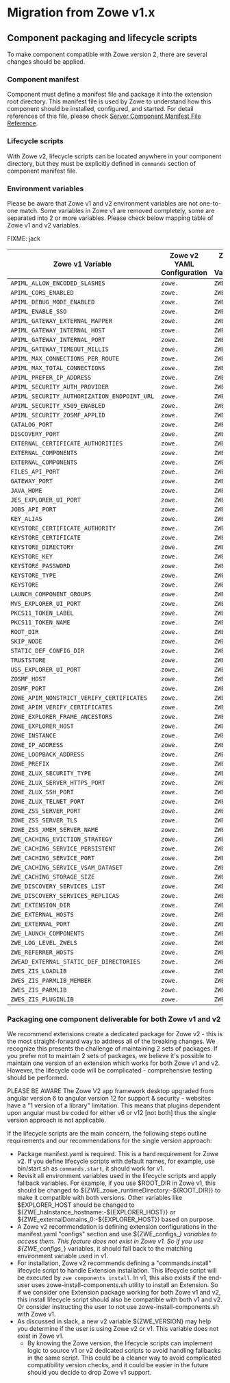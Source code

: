 # Migration from Zowe v1.x

## Component packaging and lifecycle scripts

To make component compatible with Zowe version 2, there are several changes should be applied.

### Component manifest

Component must define a manifest file and package it into the extension root directory. This manifest file is used by Zowe to understand how this component should be installed, configured, and started. For detail references of this file, please check [Server Component Manifest File Reference](../appendix/server-component-manifest.md).

### Lifecycle scripts

With Zowe v2, lifecycle scripts can be located anywhere in your component directory, but they must be explicitly defined in `commands` section of component manifest file.

### Environment variables

Please be aware that Zowe v1 and v2 environment variables are not one-to-one match. Some variables in Zowe v1 are removed completely, some are separated into 2 or more variables. Please check below mapping table of Zowe v1 and v2 variables.

FIXME: jack

| Zowe v1 Variable |  Zowe v2 YAML Configuration | Zowe v2 Variable | Notes |
| --- |  --- | --- | --- |
| `APIML_ALLOW_ENCODED_SLASHES` | `zowe.` | `ZWE_` | |
| `APIML_CORS_ENABLED` | `zowe.` | `ZWE_` | |
| `APIML_DEBUG_MODE_ENABLED` | `zowe.` | `ZWE_` | |
| `APIML_ENABLE_SSO` | `zowe.` | `ZWE_` | |
| `APIML_GATEWAY_EXTERNAL_MAPPER` | `zowe.` | `ZWE_` | |
| `APIML_GATEWAY_INTERNAL_HOST` | `zowe.` | `ZWE_` | |
| `APIML_GATEWAY_INTERNAL_PORT` | `zowe.` | `ZWE_` | |
| `APIML_GATEWAY_TIMEOUT_MILLIS` | `zowe.` | `ZWE_` | |
| `APIML_MAX_CONNECTIONS_PER_ROUTE` | `zowe.` | `ZWE_` | |
| `APIML_MAX_TOTAL_CONNECTIONS` | `zowe.` | `ZWE_` | |
| `APIML_PREFER_IP_ADDRESS` | `zowe.` | `ZWE_` | |
| `APIML_SECURITY_AUTH_PROVIDER` | `zowe.` | `ZWE_` | |
| `APIML_SECURITY_AUTHORIZATION_ENDPOINT_URL` | `zowe.` | `ZWE_` | |
| `APIML_SECURITY_X509_ENABLED` | `zowe.` | `ZWE_` | |
| `APIML_SECURITY_ZOSMF_APPLID` | `zowe.` | `ZWE_` | |
| `CATALOG_PORT` | `zowe.` | `ZWE_` | |
| `DISCOVERY_PORT` | `zowe.` | `ZWE_` | |
| `EXTERNAL_CERTIFICATE_AUTHORITIES` | `zowe.` | `ZWE_` | |
| `EXTERNAL_COMPONENTS` | `zowe.` | `ZWE_` | |
| `EXTERNAL_COMPONENTS` | `zowe.` | `ZWE_` | |
| `FILES_API_PORT` | `zowe.` | `ZWE_` | |
| `GATEWAY_PORT` | `zowe.` | `ZWE_` | |
| `JAVA_HOME` | `zowe.` | `ZWE_` | |
| `JES_EXPLORER_UI_PORT` | `zowe.` | `ZWE_` | |
| `JOBS_API_PORT` | `zowe.` | `ZWE_` | |
| `KEY_ALIAS` | `zowe.` | `ZWE_` | |
| `KEYSTORE_CERTIFICATE_AUTHORITY` | `zowe.` | `ZWE_` | |
| `KEYSTORE_CERTIFICATE` | `zowe.` | `ZWE_` | |
| `KEYSTORE_DIRECTORY` | `zowe.` | `ZWE_` | |
| `KEYSTORE_KEY` | `zowe.` | `ZWE_` | |
| `KEYSTORE_PASSWORD` | `zowe.` | `ZWE_` | |
| `KEYSTORE_TYPE` | `zowe.` | `ZWE_` | |
| `KEYSTORE` | `zowe.` | `ZWE_` | |
| `LAUNCH_COMPONENT_GROUPS` | `zowe.` | `ZWE_` | |
| `MVS_EXPLORER_UI_PORT` | `zowe.` | `ZWE_` | |
| `PKCS11_TOKEN_LABEL` | `zowe.` | `ZWE_` | |
| `PKCS11_TOKEN_NAME` | `zowe.` | `ZWE_` | |
| `ROOT_DIR` | `zowe.` | `ZWE_` | |
| `SKIP_NODE` | `zowe.` | `ZWE_` | |
| `STATIC_DEF_CONFIG_DIR` | `zowe.` | `ZWE_` | |
| `TRUSTSTORE` | `zowe.` | `ZWE_` | |
| `USS_EXPLORER_UI_PORT` | `zowe.` | `ZWE_` | |
| `ZOSMF_HOST` | `zowe.` | `ZWE_` | |
| `ZOSMF_PORT` | `zowe.` | `ZWE_` | |
| `ZOWE_APIM_NONSTRICT_VERIFY_CERTIFICATES` | `zowe.` | `ZWE_` | |
| `ZOWE_APIM_VERIFY_CERTIFICATES` | `zowe.` | `ZWE_` | |
| `ZOWE_EXPLORER_FRAME_ANCESTORS` | `zowe.` | `ZWE_` | |
| `ZOWE_EXPLORER_HOST` | `zowe.` | `ZWE_` | |
| `ZOWE_INSTANCE` | `zowe.` | `ZWE_` | |
| `ZOWE_IP_ADDRESS` | `zowe.` | `ZWE_` | |
| `ZOWE_LOOPBACK_ADDRESS` | `zowe.` | `ZWE_` | |
| `ZOWE_PREFIX` | `zowe.` | `ZWE_` | |
| `ZOWE_ZLUX_SECURITY_TYPE` | `zowe.` | `ZWE_` | |
| `ZOWE_ZLUX_SERVER_HTTPS_PORT` | `zowe.` | `ZWE_` | |
| `ZOWE_ZLUX_SSH_PORT` | `zowe.` | `ZWE_` | |
| `ZOWE_ZLUX_TELNET_PORT` | `zowe.` | `ZWE_` | |
| `ZOWE_ZSS_SERVER_PORT` | `zowe.` | `ZWE_` | |
| `ZOWE_ZSS_SERVER_TLS` | `zowe.` | `ZWE_` | |
| `ZOWE_ZSS_XMEM_SERVER_NAME` | `zowe.` | `ZWE_` | |
| `ZWE_CACHING_EVICTION_STRATEGY` | `zowe.` | `ZWE_` | |
| `ZWE_CACHING_SERVICE_PERSISTENT` | `zowe.` | `ZWE_` | |
| `ZWE_CACHING_SERVICE_PORT` | `zowe.` | `ZWE_` | |
| `ZWE_CACHING_SERVICE_VSAM_DATASET` | `zowe.` | `ZWE_` | |
| `ZWE_CACHING_STORAGE_SIZE` | `zowe.` | `ZWE_` | |
| `ZWE_DISCOVERY_SERVICES_LIST` | `zowe.` | `ZWE_` | |
| `ZWE_DISCOVERY_SERVICES_REPLICAS` | `zowe.` | `ZWE_` | |
| `ZWE_EXTENSION_DIR` | `zowe.` | `ZWE_` | |
| `ZWE_EXTERNAL_HOSTS` | `zowe.` | `ZWE_` | |
| `ZWE_EXTERNAL_PORT` | `zowe.` | `ZWE_` | |
| `ZWE_LAUNCH_COMPONENTS` | `zowe.` | `ZWE_` | |
| `ZWE_LOG_LEVEL_ZWELS` | `zowe.` | `ZWE_` | |
| `ZWE_REFERRER_HOSTS` | `zowe.` | `ZWE_` | |
| `ZWEAD_EXTERNAL_STATIC_DEF_DIRECTORIES` | `zowe.` | `ZWE_` | |
| `ZWES_ZIS_LOADLIB` | `zowe.` | `ZWE_` | |
| `ZWES_ZIS_PARMLIB_MEMBER` | `zowe.` | `ZWE_` | |
| `ZWES_ZIS_PARMLIB` | `zowe.` | `ZWE_` | |
| `ZWES_ZIS_PLUGINLIB` | `zowe.` | `ZWE_` | |


### Packaging one component deliverable for both Zowe v1 and v2

We recommend extensions create a dedicated package for Zowe v2 - this is the most straight-forward way to address all of the breaking changes. We recognize this presents the challenge of maintaining 2 sets of packages. If you prefer not to maintain 2 sets of packages, we believe it's possible to maintain one version of an extension which works for both Zowe v1 and v2. However, the lifecycle code will be complicated - comprehensive testing should be performed. 

PLEASE BE AWARE The Zowe V2 app framework desktop upgraded from angular version 6 to angular version 12 for support & security -  websites have  a "1 version of a library" limitation. This means that plugins dependent upon angular must be coded for either v6 or v12 [not both] thus the single version approach is not applicable.

If the lifecycle scripts are the main concern, the following steps outline requirements and our recommendations for the single version approach:

- Package manifest.yaml is required. This is a hard requirement for Zowe v2. If you define lifecycle scripts with default names, for example, use bin/start.sh as `commands.start`, it should work for v1.
- Revisit all environment variables used in the lifecycle scripts and apply fallback variables. For example, if you use $ROOT_DIR in Zowe v1, this should be changed to ${ZWE_zowe_runtimeDirectory:-${ROOT_DIR}} to make it compatible with both versions. Other variables like $EXPLORER_HOST should be changed to ${ZWE_haInstance_hostname:-${EXPLORER_HOST}} or ${ZWE_externalDomains_0:-${EXPLORER_HOST}} based on purpose.
- A Zowe v2 recommendation is defining extension configurations in the  manifest.yaml "configs" section and use ${ZWE_configs_*} variables to access them. This feature does not exist in Zowe v1. So if you use ${ZWE_configs_*} variables, it should fall back to the matching environment variable used in v1.
- For installation, Zowe v2 recommends defining a "commands.install" lifecycle script to handle Extension installation. This lifecycle script will be executed by `zwe components install`. In v1, this also exists if the end-user uses zowe-install-components.sh utility to install an Extension. So if we consider one Extension package working for both Zowe v1 and v2, this install lifecycle script should also be compatible with both v1 and v2. Or consider instructing the user to not use zowe-install-components.sh with Zowe v1.
- As discussed in slack, a new v2 variable ${ZWE_VERSION} may help you determine if the user is using Zowe v2 or v1. This variable does not exist in Zowe v1.
  * By knowing the Zowe version, the lifecycle scripts can implement logic to source v1 or v2 dedicated scripts to avoid handling fallbacks in the same script. This could be a cleaner way to avoid complicated compatibility version checks, and it could be easier in the future should you decide to drop Zowe v1 support.
